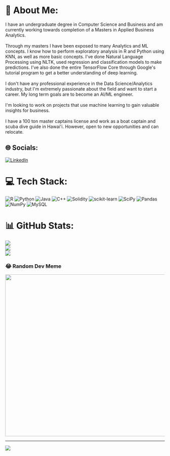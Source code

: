 # 💫 About Me:
I have an undergraduate degree in Computer Science and Business and am currently working towards completion of a Masters in Applied Business Analytics.<br><br>Through my masters I have been exposed to many Analytics and ML concepts. I know how to perform exploratory analysis in R and Python using KNN, as well as more basic concepts. I've done Natural Language Processing using NLTK, used regression and classification models to make predictions. I've also done the entire TensorFlow Core through Google's tutorial program to get a better understanding of deep learning.<br><br>I don't have any professional experience in the Data Science/Analytics industry, but I'm extremely passionate about the field and want to start a career. My long term goals are to become an AI/ML engineer.<br><br>I'm looking to work on projects that use machine learning to gain valuable insights for business.<br><br>I have a 100 ton master captains license and work as a boat captain and scuba dive guide in Hawai'i. However, open to new opportunities and can relocate.


## 🌐 Socials:
[![LinkedIn](https://img.shields.io/badge/LinkedIn-%230077B5.svg?logo=linkedin&logoColor=white)](https://linkedin.com/in/russell-laros) 

# 💻 Tech Stack:
![R](https://img.shields.io/badge/r-%23276DC3.svg?style=for-the-badge&logo=r&logoColor=white) ![Python](https://img.shields.io/badge/python-3670A0?style=for-the-badge&logo=python&logoColor=ffdd54) ![Java](https://img.shields.io/badge/java-%23ED8B00.svg?style=for-the-badge&logo=java&logoColor=white) ![C++](https://img.shields.io/badge/c++-%2300599C.svg?style=for-the-badge&logo=c%2B%2B&logoColor=white) ![Solidity](https://img.shields.io/badge/Solidity-%23363636.svg?style=for-the-badge&logo=solidity&logoColor=white) ![scikit-learn](https://img.shields.io/badge/scikit--learn-%23F7931E.svg?style=for-the-badge&logo=scikit-learn&logoColor=white) ![SciPy](https://img.shields.io/badge/SciPy-%230C55A5.svg?style=for-the-badge&logo=scipy&logoColor=%white) ![Pandas](https://img.shields.io/badge/pandas-%23150458.svg?style=for-the-badge&logo=pandas&logoColor=white) ![NumPy](https://img.shields.io/badge/numpy-%23013243.svg?style=for-the-badge&logo=numpy&logoColor=white) ![MySQL](https://img.shields.io/badge/mysql-%2300f.svg?style=for-the-badge&logo=mysql&logoColor=white)
# 📊 GitHub Stats:
![](https://github-readme-stats.vercel.app/api?username=russell-laros&theme=dark&hide_border=false&include_all_commits=false&count_private=false)<br/>
![](https://github-readme-streak-stats.herokuapp.com/?user=russell-laros&theme=dark&hide_border=false)<br/>
![](https://github-readme-stats.vercel.app/api/top-langs/?username=russell-laros&theme=dark&hide_border=false&include_all_commits=false&count_private=false&layout=compact)

### 😂 Random Dev Meme
<img src="https://random-memer.herokuapp.com/" width="512px"/>

---
[![](https://visitcount.itsvg.in/api?id=russell-laros&icon=0&color=0)](https://visitcount.itsvg.in)
